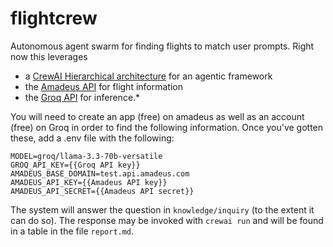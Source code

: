 # flightcrew
Autonomous agent swarm for finding flights to match user prompts. Right now this leverages

* a [CrewAI Hierarchical architecture](https://docs.crewai.com/how-to/hierarchical-process) for an agentic framework
* the [Amadeus API](https://developers.amadeus.com) for flight information 
* the [Groq API](https://console.groq.com/home) for inference.*

You will need to create an app (free) on amadeus as well as an account (free) on Groq in order to find the following information. Once you've gotten these, add a .env file with the following:

```shell
MODEL=groq/llama-3.3-70b-versatile
GROQ_API_KEY={{Groq API key}}
AMADEUS_BASE_DOMAIN=test.api.amadeus.com
AMADEUS_API_KEY={{Amadeus API key}}
AMADEUS_API_SECRET={{Amadeus API secret}}
```

The system will answer the question in `knowledge/inquiry` (to the extent it can do so). The response may be invoked with `crewai run` and will be found in a table in the file `report.md`.
